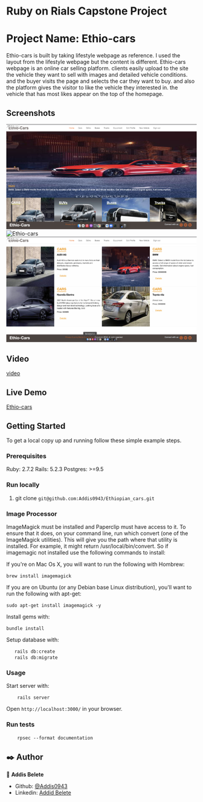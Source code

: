 # Ruby on Rials Capstone Project

# Project Name: Ethio-cars

Ethio-cars is built by taking lifestyle webpage as reference. I used the layout from the lifestyle webpage but the content is different. Ethio-cars webpage is an online car selling platform. clients easily upload to the site the vehicle they want to sell with images and detailed vehicle conditions. and the buyer visits the page and selects the car they want to buy. and also the platform gives the visitor to like the vehicle they interested in. the vehicle that has most likes appear on the top of the homepage.

## Screenshots

![Ethio-cars](app/assets/images/ethio_cars3.png)
![Ethio-cars](app/assets/images/ethio_cars1.png)
![Ethio-cars](app/assets/images/ethio_cars2.png)

## Video

[video](https://www.loom.com/share/e7f72b7b7b2240139de6f87493936c83)

## Live Demo

[Ethio-cars](https://quiet-gorge-87738.herokuapp.com/)

## Getting Started

To get a local copy up and running follow these simple example steps.

### Prerequisites

Ruby: 2.7.2
Rails: 5.2.3
Postgres: >=9.5

### Run locally

1. git clone `git@github.com:Addis0943/Ethiopian_cars.git`

### Image Processor

ImageMagick must be installed and Paperclip must have access to it. To ensure that it does, on your command line, run which convert (one of the ImageMagick utilities). This will give you the path where that utility is installed. For example, it might return /usr/local/bin/convert. So if imagemagic not installed use the following commands to install:

If you're on Mac Os X, you will want to run the following with Hombrew:

```
brew install imagemagick
```

If you are on Ubuntu (or any Debian base Linux distribution), you'll want to run the following with apt-get:

```
sudo apt-get install imagemagick -y
```

Install gems with:

```
bundle install
```

Setup database with:

```
   rails db:create
   rails db:migrate
```

### Usage

Start server with:

```
    rails server
```

Open `http://localhost:3000/` in your browser.

### Run tests

```
    rpsec --format documentation
```

## ✒️ Author <a name = "author"></a>

👤 **Addis Belete**

- Github: [@Addis0943](https://github.com/Addis0943)
- Linkedin: [Addid Belete](https://www.linkedin.com/in/addis-belete-134b98191/)
